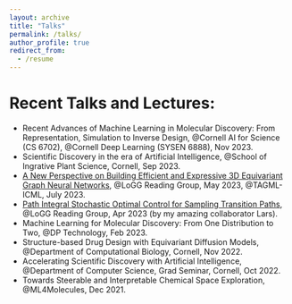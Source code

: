 ```yaml
---
layout: archive
title: "Talks"
permalink: /talks/
author_profile: true
redirect_from:
  - /resume
---
```


Recent Talks and Lectures:
======
* Recent Advances of Machine Learning in Molecular Discovery: From Representation, Simulation to Inverse Design, @Cornell AI for Science (CS 6702), @Cornell Deep Learning (SYSEN 6888), Nov 2023.
* Scientific Discovery in the era of Artificial Intelligence, @School of Ingrative Plant Science, Cornell, Sep 2023.
* [A New Perspective on Building Efficient and Expressive 3D Equivariant Graph Neural Networks](https://m2d2.io/talks/logg/a-new-perspective-on-building-efficient-and-expressive-3d-equivariant-graph-neural-networks/), @LoGG Reading Group, May 2023, @TAGML-ICML, July 2023.
* [Path Integral Stochastic Optimal Control for Sampling Transition Paths](https://m2d2.io/talks/logg/path-integral-stochastic-optimal-control-for-sampling-transition-paths/), @LoGG Reading Group, Apr 2023 (by my amazing collaborator Lars).
* Machine Learning for Molecular Discovery: From One Distribution to Two, @DP Technology, Feb 2023.
* Structure-based Drug Design with Equivariant Diffusion Models, @Department of Computational Biology, Cornell, Nov 2022.
* Accelerating Scientific Discovery with Artificial Intelligence, @Department of Computer Science, Grad Seminar, Cornell, Oct 2022.
* Towards Steerable and Interpretable Chemical Space Exploration, @ML4Molecules, Dec 2021.




